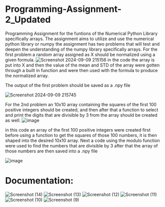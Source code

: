 # Programming-Assignment-2_Updated
Programming Assignment for the funtions of the Numerical Python Library specifically arrays. The assignment aims to utilize and use the numerical python library or numpy the assignment has two problems that will test and deepen the understanding of the numpy library
specifically arrays. For the first problem a random array assigned as X should be normalized using a given formula.
![Screenshot 2024-09-09 215156](https://github.com/user-attachments/assets/adbb0a02-bb80-448a-a68b-065376f7777f)
in the code the array is put into X and then the value of the mean and STD of the array were gotten through a built in function and were then used with the formula to produce the normalized array.

The output of the first problem should be saved as a .npy file

![Screenshot 2024-09-09 215745](https://github.com/user-attachments/assets/6b4d75c2-6a17-47fc-8c37-a6b255815f47)

For the 2nd problem an 10x10 array containing the squares of the first 100 positive integers should be created, and then after that a function to select and print the digits that are divisible by 3 from the array should be created as well.
![image](https://github.com/user-attachments/assets/a8dcc8cd-358c-4e81-8dc6-b0bb7a009718)

in this code an array of the first 100 positive integers were created first before using a function to get the squares of those 100 numbers, it is then shaped into the desired 10x10 array. Next a code using the modulo function were used to find the numbers that are divisible by 3 after that the array of those numbers are then saved into a .npy file

![image](https://github.com/user-attachments/assets/153e28bc-2577-4410-aa6e-8f45f636ebbc)



# Documentation:
![Screenshot (14)](https://github.com/user-attachments/assets/a4fd4ca5-8ad5-46dc-8136-94c1551b3b2c)
![Screenshot (13)](https://github.com/user-attachments/assets/b3c468ac-e2c4-48e3-85f6-c82d3e321197)
![Screenshot (12)](https://github.com/user-attachments/assets/fd8cdbac-4ad6-4e84-8537-51c91dd72b6c)
![Screenshot (11)](https://github.com/user-attachments/assets/21653702-a43c-4e33-bc91-16c615e2e3ae)
![Screenshot (10)](https://github.com/user-attachments/assets/27498883-0e5a-4b0e-8602-07646fc3821a)
![Screenshot (9)](https://github.com/user-attachments/assets/bbc23b22-700d-45b2-9f2d-83bd7601ed0f)



